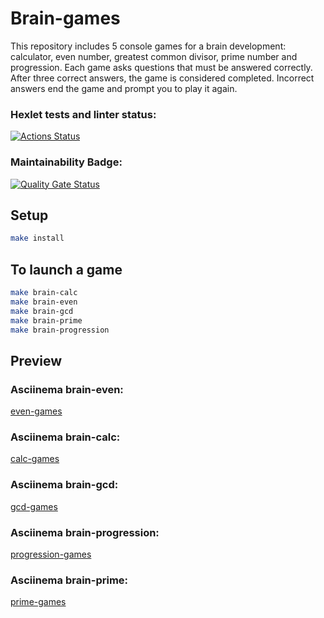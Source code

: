 # Brain-games

This repository includes 5 console games for a brain development: calculator, even number, greatest common divisor, prime number and progression. Each game asks questions that
must be answered correctly. After three correct answers, the game is considered completed. Incorrect answers end the game and prompt you to play it again.

### Hexlet tests and linter status:

[![Actions Status](https://github.com/olgarozmetova/frontend-project-44/actions/workflows/hexlet-check.yml/badge.svg)](https://github.com/olgarozmetova/frontend-project-44/actions)

### Maintainability Badge:

[![Quality Gate Status](https://sonarcloud.io/api/project_badges/measure?project=olgarozmetova_frontend-project-44&metric=alert_status)](https://sonarcloud.io/summary/new_code?id=olgarozmetova_frontend-project-44)

## Setup

```bash
make install
```

## To launch a game

```bash
make brain-calc
make brain-even
make brain-gcd
make brain-prime
make brain-progression
```

## Preview

### Asciinema brain-even:

[even-games](https://asciinema.org/a/lbrbtAPfPyUsjaxMT6uHt1Vrx)

### Asciinema brain-calc:

[calc-games](https://asciinema.org/a/yeSCZN4m9kgFqCsuWf4zVN8DG)

### Asciinema brain-gcd:

[gcd-games](https://asciinema.org/a/EWzXny3eGgR2k1cyV7yOAB62d)

### Asciinema brain-progression:

[progression-games](https://asciinema.org/a/ymFLYzHjnz1vOTu8Ixkn0Ti8)

### Asciinema brain-prime:

[prime-games](https://asciinema.org/a/IykQO62kk7uCT7f242NX8gpDY)
